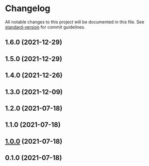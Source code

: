 # Changelog

All notable changes to this project will be documented in this file. See [standard-version](https://github.com/conventional-changelog/standard-version) for commit guidelines.

## 1.6.0 (2021-12-29)

## 1.5.0 (2021-12-29)

## 1.4.0 (2021-12-26)

## 1.3.0 (2021-12-09)

## 1.2.0 (2021-07-18)

## 1.1.0 (2021-07-18)

## [1.0.0](https://github.com/actions/typescript-action/compare/v0.1.0...v1.0.0) (2021-07-18)

## 0.1.0 (2021-07-18)
